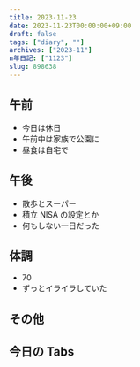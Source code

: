 ```yaml
---
title: 2023-11-23
date: 2023-11-23T00:00:00+09:00
draft: false
tags: ["diary", ""]
archives: ["2023-11"]
n年日記: ["1123"]
slug: 898638
---
```


## 午前

- 今日は休日
- 午前中は家族で公園に
- 昼食は自宅で

## 午後

- 散歩とスーパー
- 積立 NISA の設定とか
- 何もしない一日だった

## 体調

- 70
- ずっとイライラしていた

## その他

## 今日の Tabs
